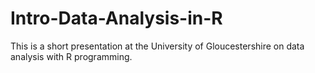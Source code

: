 # Intro-Data-Analysis-in-R
This is a short presentation at the University of Gloucestershire on data analysis with R programming. 
